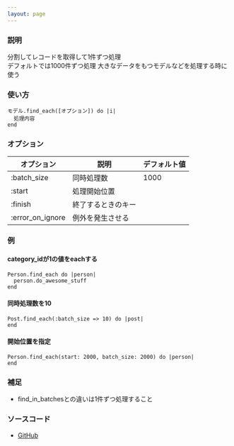 ```yaml
---
layout: page
---
```

### 説明
分割してレコードを取得して1件ずつ処理  
デフォルトでは1000件ずつ処理
大きなデータをもつモデルなどを処理する時に使う

### 使い方
    モデル.find_each([オプション]) do |i|
      処理内容
    end

### オプション

オプション            | 説明         | デフォルト値
-----------------|------------|-------
:batch_size      | 同時処理数   | 1000
:start           | 処理開始位置 |
:finish          | 終了するときのキー  |
:error_on_ignore | 例外を発生させる |

### 例
#### category_idが1の値をeachする
    Person.find_each do |person|
      person.do_awesome_stuff
    end

#### 同時処理数を10
    Post.find_each(:batch_size => 10) do |post|
    end

#### 開始位置を指定
    Person.find_each(start: 2000, batch_size: 2000) do |person|
    end

### 補足
* find_in_batchesとの違いは1件ずつ処理すること

### ソースコード
* [GitHub](https://github.com/rails/rails/blob/f33d52c95217212cbacc8d5e44b5a8e3cdc6f5b3/activerecord/lib/active_record/relation/batches.rb#L67)